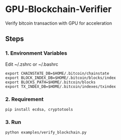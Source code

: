 # GPU-Blockchain-Verifier
Verify bitcoin transaction with GPU for acceleration

## Steps
### 1. Environment Variables
Edit ~/.zshrc or ~/.bashrc
```shell
export CHAINSTATE_DB=$HOME/.bitcoin/chainstate
export BLOCK_INDEX_DB=$HOME/.bitcoin/blocks/index
export BLOCKS_PATH=$HOME/.bitcoin/blocks
export TX_INDEX_DB=$HOME/.bitcoin/indexes/txindex
```

### 2. Requirement
```shell
pip install ecdsa, cryptotools
```

### 3. Run
```shell
python examples/verify_blockchain.py
```
